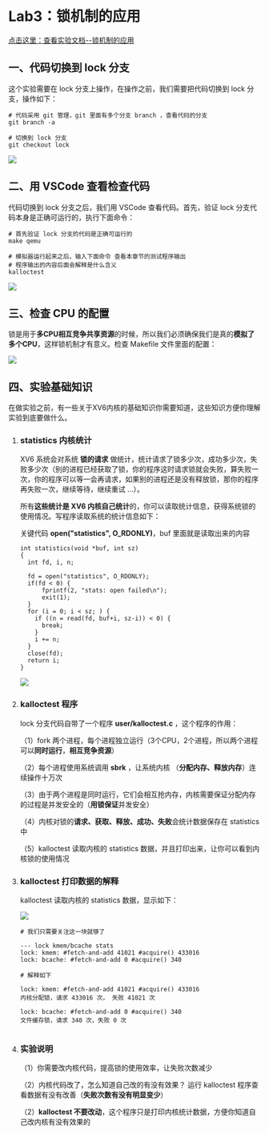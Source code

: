 # Lab3：锁机制的应用



[点击这里：查看实验文档--锁机制的应用](https://os-labs.pages.dev/lab3/part1/)



## 一、代码切换到 lock 分支



这个实验需要在 lock 分支上操作，在操作之前，我们需要把代码切换到 lock 分支，操作如下：

```
# 代码采用 git 管理，git 里面有多个分支 branch ，查看代码的分支
git branch -a

# 切换到 lock 分支
git checkout lock 
```

![](01.png)



## 二、用  VSCode 查看检查代码

代码切换到 lock 分支之后，我们用 VSCode 查看代码。首先，验证  lock 分支代码本身是正确可运行的，执行下面命令：

```
# 首先验证 lock 分支的代码是正确可运行的
make qemu 

# 模拟器运行起来之后，输入下面命令 查看本章节的测试程序输出
# 程序输出的内容后面会解释是什么含义
kalloctest 
```

![](02.png)



## 三、检查 CPU 的配置

锁是用于**多CPU相互竞争共享资源**的时候，所以我们必须确保我们是真的**模拟了多个CPU**，这样锁机制才有意义。检查 Makefile 文件里面的配置：

![](04.png)



## 四、实验基础知识

在做实验之前，有一些关于XV6内核的基础知识你需要知道，这些知识方便你理解实验到底要做什么。

1. ### statistics 内核统计

   XV6 系统会对系统 **锁的请求** 做统计，统计请求了锁多少次，成功多少次，失败多少次（别的进程已经获取了锁，你的程序这时请求锁就会失败，算失败一次，你的程序可以等一会再请求，如果别的进程还是没有释放锁，那你的程序再失败一次，继续等待，继续重试 ...）。

   所有**这些统计是 XV6 内核自己统计**的，你可以读取统计信息，获得系统锁的使用情况。写程序读取系统的统计信息如下：

   关键代码  **open("statistics", O_RDONLY)**，buf 里面就是读取出来的内容

   ```
   int statistics(void *buf, int sz)
   {
     int fd, i, n;
     
     fd = open("statistics", O_RDONLY);
     if(fd < 0) {
         fprintf(2, "stats: open failed\n");
         exit(1);
     }
     for (i = 0; i < sz; ) {
       if ((n = read(fd, buf+i, sz-i)) < 0) {
         break;
       }
       i += n;
     }
     close(fd);
     return i;
   }
   
   ```

   ![](05.png)

   

2. ### kalloctest 程序

   lock 分支代码自带了一个程序  **user/kalloctest.c** ，这个程序的作用：

   （1）fork 两个进程，每个进程独立运行（3个CPU，2个进程，所以两个进程可以**同时运行**，**相互竞争资源**）

   （2）每个进程使用系统调用 **sbrk** ，让系统内核  （**分配内存、释放内存**）连续操作十万次

   （3）由于两个进程是同时运行，它们会相互抢内存，内核需要保证分配内存的过程是并发安全的（**用锁保证**并发安全）

   （4）内核对锁的**请求、获取、释放、成功、失败**会统计数据保存在 statistics 中

   （5）kalloctest 读取内核的 statistics 数据，并且打印出来，让你可以看到内核锁的使用情况

   

3. ### kalloctest 打印数据的解释

   kalloctest 读取内核的 statistics 数据，显示如下：

   ![](06.png)

   ```
   # 我们只需要关注这一块就够了
   
   --- lock kmem/bcache stats
   lock: kmem: #fetch-and-add 41021 #acquire() 433016
   lock: bcache: #fetch-and-add 0 #acquire() 340
   
   # 解释如下
   
   lock: kmem: #fetch-and-add 41021 #acquire() 433016
   内核分配锁，请求 433016 次， 失败 41021 次
   
   lock: bcache: #fetch-and-add 0 #acquire() 340
   文件缓存锁，请求 340 次，失败 0 次
   
   
   ```

   

4. ### 实验说明

   （1）你需要改内核代码，提高锁的使用效率，让失败次数减少

   （2）内核代码改了，怎么知道自己改的有没有效果？ 运行 kalloctest 程序查看数据有没有改善（**失败次数有没有明显变少**）

   （2）**kalloctest 不要改动**，这个程序只是打印内核统计数据，方便你知道自己改内核有没有效果的











